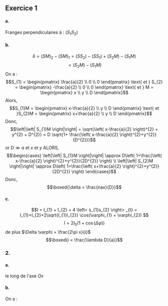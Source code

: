 ## Exercice 1
#### a.
Franges perpendiculaires à : $(S_{1}S_{2})$ 

#### b.
$$\delta = (SM)_{2} - (SM)_{1} = (SS_{2}) -(SS_{1})  + (S_{2}M) - (S_{1}M)$$
$$= (S_{2}M) - (S_{1}M)$$
On a : 
$$S_{1} = \begin{pmatrix}
\frac{a}{2} \\
0 \\
0
\end{pmatrix} \text{ et } S_{2} = \begin{pmatrix}
-\frac{a}{2} \\
0 \\
0
\end{pmatrix} \text{ et } M = \begin{pmatrix}
x \\
y \\
D
\end{pmatrix}$$
Alors, 
$$S_{1}M = \begin{pmatrix}
x-\frac{a}{2} \\
y \\
D
\end{pmatrix} \text{ et }S_{2}M = \begin{pmatrix}
x+\frac{a}{2} \\
y \\
D
\end{pmatrix}$$
Donc, 
$$\left|\left| S_{1}M \right|\right| = \sqrt{\left( x-\frac{a}{2} \right)^{2} + y^{2} + D^{2}} = D \sqrt{1+ \frac{\left( x-\frac{a}{2} \right)^{2}+y^{2}}{D^{2}}}$$
or $D \gg a \text{ et }x \text{ et }y$
ALORS, 
$$\begin{cases}
\left|\left| S_{1}M \right|\right| \approx D\left( 1+\frac{\left( x-\frac{a}{2} \right)^{2}+y^{2}}{2D^{2}} \right)  \\
\left|\left| S_{2}M \right|\right| \approx D\left( 1+\frac{\left( x+\frac{a}{2} \right)^{2}+y^{2}}{2D^{2}} \right) 
\end{cases}$$
Donc, 
$$\boxed{\delta = \frac{nax}{D}}$$



#### c.
$$I = I_{1} + I_{2} + 4 \left< s_{1}s_{2} \right> _{t} = I_{1}+I_{2}+2\sqrt{I_{1}I_{2}} \cos(\varphi_{1} + \varphi_{2})  $$
$$I = 2I_{0}(1+\cos(\Delta \varphi))$$
de plus $\Delta \varphi = \frac{2\pi x}{i}$
$$\boxed{i = \frac{\lambda D}{a}}$$

### 2.
#### a.
le long de l'axe $Ox$ 

#### b.
On a : 
